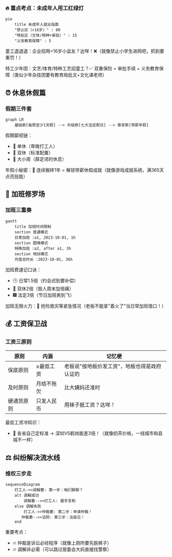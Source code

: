 
### 🔥 重点考点：未成年人用工红绿灯
```mermaid
pie
    title 未成年人就业指南
    "禁止区（<16岁）" : 80
    "特批区（文体/特种+审批）" : 15
    "义务教育保障" : 5
```
童工退退退：企业招用<16岁小盆友？达咩！❌（就像禁止小学生进网吧，抓到要重罚！）

特工少年团：文艺/体育/特种工艺招童工？✅ 双重保险 = 审批手续 + 义务教育保障（类似少年杂技团要有教育局批文+文化课老师）

## ⏰ 休息休假篇
### 假期三件套
```mermaid
graph LR
    基础款[每周至少1天假] --> 升级款[七大法定假日] --> 尊享款[带薪年假]
```
假期鄙视链：
- 🥉 单休（卑微打工人）
- 🥈 双休（标准配置）
- 🥇 大小周（薛定谔的休息）

年假小秘密：📅 连续搬砖1年 = 解锁带薪休假成就（就像游戏成就系统，满365天点亮技能）

## 💼 加班修罗场
### 加班三重奏
```mermaid
gantt
    title 加班时间限制
    section 普通模式
    日常加班 :a1, 2023-10-01, 1h
    section 困难模式
    特殊加班 :a2, after a1, 3h
    section 地狱模式
    月度总时长 :2023-10-01, 36h
```
加班费速记口诀：
- 🕒 日常1.5倍（约会迟到要补偿）
- 🛌 双休2倍（毁人周末加倍痛）
- 🎆 法定3倍（节日加班爽到飞）

加班无限火力：🚒 抢险救灾等紧急情况（老板不能拿"着火了"当日常加班借口！）

## 💰 工资保卫战
### 工资三原则
|原则|内涵|记忆梗|
|----|----|----|
|保底原则|≥最低工资|老板说"按地板价发工资"，地板也得是政府认证的|
|及时原则|月结不拖欠|比大姨妈还准时|
|硬通货原则|只发人民币|用袜子抵工资？达咩！|

最低工资冷知识：
- 📍 各省自己定标准 → 深圳VS鹤岗能差3倍！（就像奶茶价格，一线城市和县城不一样）

## ⚖️ 纠纷解决流水线
### 维权三步走
```mermaid
sequenceDiagram
    打工人->>调解委: 第一步：咱们聊聊？
    alt 调解成功
        调解委-->>打工人: 握手言和
    else 调解失败
        打工人->>仲裁委: 第二步：申请仲裁！
       仲裁委-->>法院: 第三步：法庭见！
    end
```
重要考点：
- 🔥 仲裁是诉讼必经程序（就像上厕所要先脱裤子）
- 🔥 调解非必需（可以跳过居委会大妈直接找警察）

